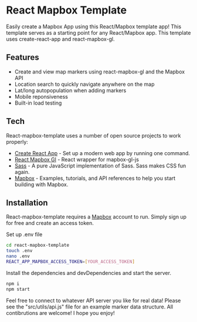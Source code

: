 # React Mapbox Template
Easily create a Mapbox App using this React/Mapbox template app! This template serves as a starting point for any React/Mapbox app. This template uses create-react-app and react-mapbox-gl.

## Features

- Create and view map markers using react-mapbox-gl and the Mapbox API
- Location search to quickly navigate anywhere on the map
- Lat/long autopopulation when adding markers
- Mobile reponsiveness
- Built-in load testing

## Tech

React-mapbox-template uses a number of open source projects to work properly:

- [Create React App](https://www.npmjs.com/package/create-react-app) - Set up a modern web app by running one command.
- [React Mapbox Gl](https://www.npmjs.com/package/react-mapbox-gl) - React wrapper for mapbox-gl-js
- [Sass](https://www.npmjs.com/package/sass) - A pure JavaScript implementation of Sass. Sass makes CSS fun again.
- [Mapbox](https://docs.mapbox.com/) - Examples, tutorials, and API references to help you start building with Mapbox.

## Installation

React-mapbox-template requires a [Mapbox](https://www.mapbox.com/) account to run. Simply sign up for free and create an access token.

Set up .env file

```sh
cd react-mapbox-template
touch .env
nano .env
REACT_APP_MAPBOX_ACCESS_TOKEN=[YOUR_ACCESS_TOKEN]
```

Install the dependencies and devDependencies and start the server.

```sh
npm i
npm start
```

Feel free to connect to whatever API server you like for real data! Please see the "src/utils/api.js" file for an example marker data structure. All contibrutions are welcome! I hope you enjoy!
